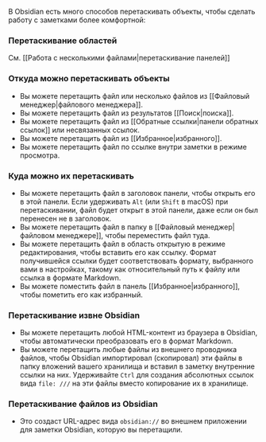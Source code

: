 В Obsidian есть много способов перетаскивать объекты, чтобы сделать работу с заметками более комфортной:

### Перетаскивание областей

См. [[Работа с несколькими файлами|перетаскивание панелей]]

### Откуда можно перетаскивать объекты

- Вы можете перетащить файл или несколько файлов из [[Файловый менеджер|файлового менеджера]].
- Вы можете перетащить файл из результатов [[Поиск|поиска]].
- Вы можете перетащить файл из [[Обратные ссылки|панели обратных ссылок]] или несвязанных ссылок.
- Вы можете перетащить файл из [[Избранное|избранного]].
- Вы можете перетащить файл по ссылке внутри заметки в режиме просмотра.

### Куда можно их перетаскивать

- Вы можете перетащить файл в заголовок панели, чтобы открыть его в этой панели. Если удерживать `Alt` (или `Shift` в macOS) при перетаскивании, файл будет открыт в этой панели, даже если он был перенесен не в заголовок.
- Вы можете перетащить файл в папку в [[Файловый менеджер|файловом менеджере]], чтобы переместить файл туда.
- Вы можете перетащить файл в область открытую в режиме редактирования, чтобы вставить его как ссылку. Формат получившейся ссылки будет соответствовать формату, выбранного вами в настройках, такому как относительный путь к файлу или ссылка в формате Markdown.
- Вы можете поместить файл в панель [[Избранное|избранного]], чтобы пометить его как избранный.

### Перетаскивание извне Obsidian 

- Вы можете перетащить любой HTML-контент из браузера в Obsidian, чтобы автоматически преобразовать его в формат Markdown. 
- Вы можете перетащить любые файлы из внешнего проводника файлов, чтобы Obsidian импортировал (скопировал) эти файлы в папку вложений вашего хранилища и вставил в заметку внутренние ссылки на них. Удерживайте `Ctrl` для создания абсолютных ссылок вида `file: ///` на эти файлы вместо копирование их в хранилище. 

### Перетаскивание файлов из Obsidian 

- Это создаст URL-адрес вида `obsidian://` во внешнем приложении для заметки Obsidian, которую вы перетащили.